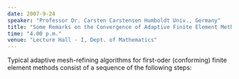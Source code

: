 ```yaml
---
date: 2007-9-24
speaker: "Professor Dr. Carsten Carstensen Humboldt Univ., Germany"
title: "Some Remarks on the Convergence of Adaptive Finite Element Methods"
time: "4.00 p.m." 
venue: "Lecture Hall - I, Dept. of Mathematics"
---
```

Typical adaptive mesh-refining algorithms for first-oder (conforming) finite element methods consist of a sequence of the following steps:
